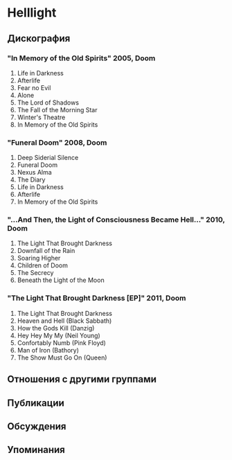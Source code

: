 # Helllight



## Дискография

### "In Memory of the Old Spirits" 2005, Doom

1. Life in Darkness
2. Afterlife
3. Fear no Evil
4. Alone
5. The Lord of Shadows
6. The Fall of the Morning Star
7. Winter's Theatre
8. In Memory of the Old Spirits

### "Funeral Doom" 2008, Doom

1. Deep Siderial Silence	 
2. Funeral Doom	 
3. Nexus Alma	 
4. The Diary
5. Life in Darkness
6. Afterlife
7. In Memory of the Old Spirits

### "...And Then, the Light of Consciousness Became Hell..." 2010, Doom

1. The Light That Brought Darkness	 
2. Downfall of the Rain	 
3. Soaring Higher	 
4. Children of Doom	 
5. The Secrecy	 
6. Beneath the Light of the Moon

### "The Light That Brought Darkness [EP]" 2011, Doom

1. The Light That Brought Darkness	 
2. Heaven and Hell (Black Sabbath)	 
3. How the Gods Kill (Danzig)	 
4. Hey Hey My My (Neil Young)	 
5. Confortably Numb (Pink Floyd)	 
6. Man of Iron (Bathory)	 
7. The Show Must Go On (Queen)


## Отношения с другими группами


## Публикации


## Обсуждения


## Упоминания

